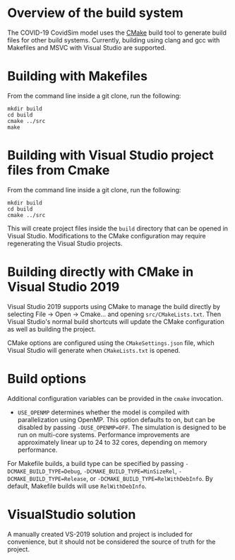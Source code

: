 # Overview of the build system
The COVID-19 CovidSim model uses the [CMake](www.cmake.org) build tool to generate build files for other build systems. Currently, building using clang and gcc with Makefiles and MSVC with Visual Studio are supported.

# Building with Makefiles
From the command line inside a git clone, run the following:
```
mkdir build
cd build
cmake ../src
make
```
# Building with Visual Studio project files from Cmake
From the command line inside a git clone, run the following:
```
mkdir build
cd build
cmake ../src
```
This will create project files inside the `build` directory that can be opened in Visual Studio. Modifications to the CMake configuration may require regenerating the Visual Studio projects.

# Building directly with CMake in Visual Studio 2019
Visual Studio 2019 supports using CMake to manage the build directly by selecting File -> Open -> Cmake... and opening `src/CMakeLists.txt`. Then Visual Studio's normal build shortcuts will update the CMake configuration as well as building the project.

CMake options are configured using the `CMakeSettings.json` file, which Visual Studio will generate when `CMakeLists.txt` is opened.

# Build options
Additional configuration variables can be provided in the `cmake` invocation.

- `USE_OPENMP` determines whether the model is compiled with parallelization using OpenMP. This option defaults to on, but can be disabled by passing `-DUSE_OPENMP=OFF`. The simulation is designed to be run on multi-core systems. Performance improvements are approximately linear up to 24 to 32 cores, depending on memory performance.

For Makefile builds, a build type can be specified by passing `-DCMAKE_BUILD_TYPE=Debug`, `-DCMAKE_BUILD_TYPE=MinSizeRel`, `-DCMAKE_BUILD_TYPE=Release`, or `-DCMAKE_BUILD_TYPE=RelWithDebInfo`. By default, Makefile builds will use `RelWithDebInfo`.

# VisualStudio solution
A manually created VS-2019 solution and project is included for convenience, but it should not be considered the source of truth for the project.
